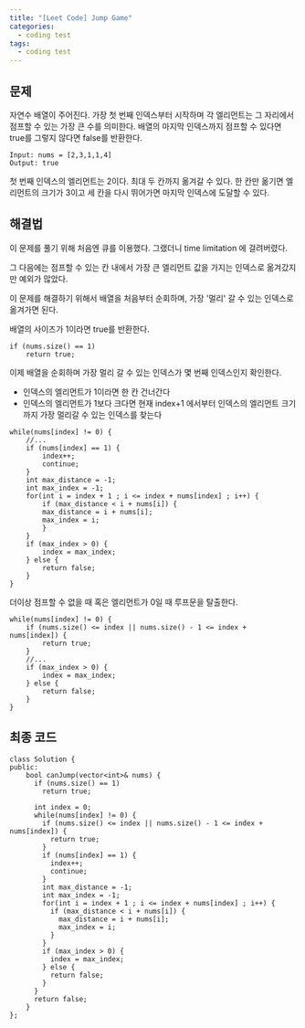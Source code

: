 ```yaml
---
title: "[Leet Code] Jump Game"
categories:
  - coding test
tags:
  - coding test
---
```


## 문제
자연수 배열이 주어진다. 가장 첫 번째 인덱스부터 시작하며 각 엘리먼트는 그 자리에서 점프할 수 있는 가장 큰 수를 의미한다.
배열의 마지막 인덱스까지 점프할 수 있다면 true를 그렇지 않다면 false를 반환한다.

```
Input: nums = [2,3,1,1,4]
Output: true
```
첫 번째 인덱스의 엘리먼트는 2이다. 최대 두 칸까지 옮겨갈 수 있다.
한 칸만 옮기면 엘리먼트의 크기가 3이고 세 칸을 다시 뛰어가면 마지막 인덱스에 도달할 수 있다.

## 해결법
이 문제를 풀기 위해 처음엔 큐를 이용했다.
그랬더니 time limitation 에 걸려버렸다.

그 다음에는 점프할 수 있는 칸 내에서 가장 큰 엘리먼트 값을 가지는 인덱스로 옮겨갔지만 예외가 많았다.

이 문제를 해결하기 위해서 배열을 처음부터 순회하며, 가장 '멀리' 갈 수 있는 인덱스로 옮겨가면 된다.

배열의 사이즈가 1이라면 true를 반환한다.
```
if (nums.size() == 1)
    return true;
```

이제 배열을 순회하며 가장 멀리 갈 수 있는 인덱스가 몇 번째 인덱스인지 확인한다.

* 인덱스의 엘리먼트가 1이라면 한 칸 건너간다
* 인덱스의 엘리먼트가 1보다 크다면 현재 index+1 에서부터 인덱스의 엘리먼트 크기까지 가장 멀리갈 수 있는 인덱스를 찾는다

```
while(nums[index] != 0) {
    //...
    if (nums[index] == 1) {
        index++;
        continue;
    }
    int max_distance = -1;
    int max_index = -1;
    for(int i = index + 1 ; i <= index + nums[index] ; i++) {
        if (max_distance < i + nums[i]) {
        max_distance = i + nums[i];
        max_index = i;
        }
    }
    if (max_index > 0) {
        index = max_index;
    } else {
        return false;
    }
}
```

더이상 점프할 수 없을 때 혹은 엘리먼트가 0일 때 루프문을 탈출한다.
```
while(nums[index] != 0) {
    if (nums.size() <= index || nums.size() - 1 <= index + nums[index]) {
        return true;
    }
    //...
    if (max_index > 0) {
        index = max_index;
    } else {
        return false;
    }
}
```

## 최종 코드
```
class Solution {
public:
    bool canJump(vector<int>& nums) {
      if (nums.size() == 1)
        return true;

      int index = 0;
      while(nums[index] != 0) {
        if (nums.size() <= index || nums.size() - 1 <= index + nums[index]) {
          return true;
        }
        if (nums[index] == 1) {
          index++;
          continue;
        }
        int max_distance = -1;
        int max_index = -1;
        for(int i = index + 1 ; i <= index + nums[index] ; i++) {
          if (max_distance < i + nums[i]) {
            max_distance = i + nums[i];
            max_index = i;
          }
        }
        if (max_index > 0) {
          index = max_index;
        } else {
          return false;
        }
      }
      return false;
    }
};
```

